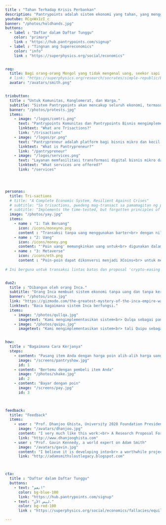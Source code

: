 ```yaml
---
title : "Tahan Terhadap Krisis Perbankan"
description: "Pantrypoints adalah sistem ekonomi yang tahan, yang menggunakan poin bilateral melalui pertemuan untuk menghentikan inflasi dan memungkinkan penyerapan tenaga kerja penuh, terlepas dari kondisi ekonomi"
youtube: RCqxWx1zI_c
banner: "/photos/holdhands.jpg"
buttons:
  - label : "Daftar dalam Daftar Tunggu"
    color: "primary"
    link : "https://hub.pantrypoints.com/signup"
  - label : "Tingnan ang Supereconomics"
    color: "info"
    link : "https://superphysics.org/social/economics"


req:
  title: Bagi orang-orang Mongol yang tidak mengenal uang, seekor sapi adalah ukuran nilai. Kekayaan bagi mereka diukur dalam jumlah sapi, sama seperti bagi orang Spanyol kekayaan diukur dalam jumlah emas dan perak. Konsep Mongol lebih benar. (Adam Smith)
  # link: "https://superphysics.org/research/socrates/simple-republic/book-3/chapter-3"
  avatar: "/avatars/smith.png"


triobutton:
  title : "Untuk Komunitas, Konglomerat, dan Warga."
  subtitle: "Sistem Pantrypoints akan mencakup seluruh ekonomi, termasuk perdagangan dunia dan perpajakan"
  banner: "/photos/protests.jpg"
  items:
    - image: "/logos/comtri.png"
      text: "Pantrypoints Komunitas dan Pantrypoints Bisnis mengimplementasikan Trisaksi melalui Pantrypoints City"
      linktext: "What are Trisactions?"
      link: "/trisactions"
    - image: "/logos/pr.png"
      text: "Pantrypreneur adalah platform bagi bisnis mikro dan kecil untuk beradaptasi dengan Trisaksi. Bayangkan itu sebagai sistem ERP mikro-kecil."
      linktext: "What is Pantrypreneur?"
      link: "/pantrypreneur"
    - image: "/logos/services.png"
      text: "Layanan memfasilitasi transformasi digital bisnis mikro dan kecil dengan biaya rendah, membawanya ke dalam sistem Pantrypoints dan Pantrypreneur."
      linktext: "What services are offered?"
      link: "/services"




personas: 
  title: Tri-sactions
  # title: "A Complete Economic System, Resilient Against Crises"
  # subtitle: "Sa trisactions, pwedeng mag-transact sa pamamagitan ng pera, barter, at cryptocurrencies para mapalaya ang ekonomiya."
  # subtitle: "Implements the time-tested, but forgotten principles of Classical Economics, from Socrates to Adam Smith, instead of Neoclassical Economics from Marshall to Keynes"
  image: "/photos/yay.jpg"
  items:
    - name : "1: Tak Beruang"
      icon: /icons/moneyno.png
      content : "Transaksi tanpa uang menggunakan barter<br> dengan nilai yang disimpan dalam bentuk poin<br> yang diikat pada biji-bijian.<br> Ini mengimplementasikan penilaian berbasis<br> biji-bijian yang disebutkan dalam<br> The Wealth of Nations oleh Adam Smith."
    - name : "2: Uang"
      icon: /icons/money.png    
      content: "'Poin uang' memungkinkan uang untuk<br> digunakan dalam transaksi tanpa uang melalui<br> aplikasi perbankan tunai atau non-tunai dalam<br> ekonomi fiat."
    - name : "3: Metaverse"
      icon: /icons/eth.png    
      content : "Poin-poin dapat dikonversi menjadi XCoins<br> untuk memungkinkan transaksi yang diatur dari<br> Metaverse melalui Ethereum."
      
# Ini berguna untuk transaksi lintas batas dan proposal 'crypto-easing' kami (alternatif kami untuk pelonggaran kuantitatif).


duo2:
  title : "Dibangun oleh orang Inca."
  subtitle: "Orang Inca membuat sistem ekonomi tanpa uang dan tanpa kertas dalam skala besar yang menggunakan gudang lokal untuk menyimpan sumber daya, dan tali untuk mencatat data. Orang Spanyol menghancurkannya dan menggantinya dengan sistem berbasis uang yang rentan terhadap krisis saat ini."
  banner: "/photos/inca.jpg"
  link: "https://gizmodo.com/the-greatest-mystery-of-the-inca-empire-was-its-strange-5872764"
  linktext: "Baca bagaimana sistem Inca berfungsi."
  items:
    - image: "/photos/qullqa.jpg"
      imagetext: "Kami mengimplementasikan sistem<br> Qulqa sebagai pantries."
    - image: "/photos/quipu.jpg"
      imagetext: "Kami mengimplementasikan sistem<br> tali Quipu sebagai poin, sehingga<br> Pantrypoints."


how:
  title : "Bagaimana Cara Kerjanya"
  steps:
    - content: "Pasang item Anda dengan harga poin alih-alih harga uang"
      image: "/screens/pantryshow.jpg"
      id: 1
    - content: "Bertemu dengan pembeli item Anda"
      image: "/photos/shake.jpg"
      id: 2    
    - content: "Bayar dengan poin"
      image: "/screens/pay.jpg"
      id: 3
      


feedback:
  title: "Feedback"
  items:
    - user : "Prof. Dhanjoo Ghista, University 2020 Foundation President"
      image: "/avatars/dhanjoo.jpg"
      content: "I very much like this work:<br> A Research Proposal For The Formalization Of<br> The Science Of Supereconomics And<br> The Establishment Of A Points-Based<br> Economic System"
      link: "http://www.dhanjooghista.com"
    - user : "Prof. Gavin Kennedy, a world expert on Adam Smith"
      image: "/avatars/gavin.jpg"
      content: "I believe it is developing into<br> a worthwhile project" 
      link: "http://adamsmithslostlegacy.blogspot.com"



cta:
  title : "Daftar dalam Daftar Tunggu"
  buttons:
    - text: "نعم!"
      color: bg-blue-100
      link: "https://hub.pantrypoints.com/signup"
    - text: "ليس الآن."
      color: bg-red-100    
      link : "https://superphysics.org/social/economics/fallacies/equilibrium-fallacy"

---
```

